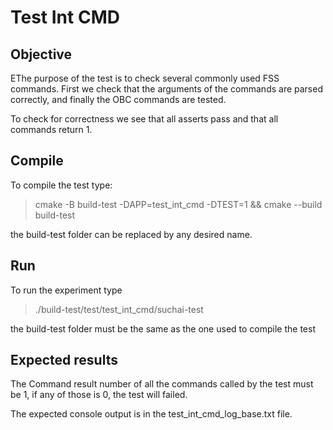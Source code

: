 # Test Int CMD

## Objective

EThe purpose of the test is to check several commonly used FSS commands. First we check that the arguments 
of the commands are parsed correctly, and finally the OBC commands are tested.

To check for correctness we see that all asserts pass and that all commands return 1.

## Compile

To compile the test type:
> cmake -B build-test -DAPP=test_int_cmd -DTEST=1 && cmake --build build-test

the build-test folder can be replaced by any desired name.

## Run

To run the experiment type

> ./build-test/test/test_int_cmd/suchai-test

the build-test folder must be the same as the one used to compile the test

## Expected results

The Command result number of all the commands called by the test must be 1, if any of those is 0, 
the test will failed.

The expected console output is in the test_int_cmd_log_base.txt file.